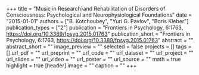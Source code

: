 +++
title = "Music in Research}and Rehabilitation of Disorders of Consciousness: Psychological and Neurophysiological Foundations"
date = "2015-01-01"
authors = ["B. Kotchoubey", "Yuri G. Pavlov", "Boris Kleber"]
publication_types = ["2"]
publication = "Frontiers in Psychology, 6:1763, https://doi.org/10.3389/fpsyg.2015.01763"
publication_short = "Frontiers in Psychology, 6:1763, https://doi.org/10.3389/fpsyg.2015.01763"
abstract = ""
abstract_short = ""
image_preview = ""
selected = false
projects = []
tags = []
url_pdf = ""
url_preprint = ""
url_code = ""
url_dataset = ""
url_project = ""
url_slides = ""
url_video = ""
url_poster = ""
url_source = ""
math = true
highlight = true
[header]
image = ""
caption = ""
+++
